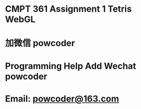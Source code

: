 # CMPT 361 Assignment 1 Tetris WebGL
# 加微信 powcoder

# Programming Help Add Wechat powcoder

# Email: powcoder@163.com

